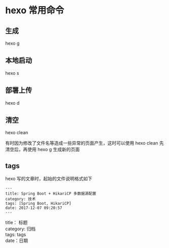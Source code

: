 # hexo 常用命令

## 生成
hexo g

## 本地启动
hexo s

## 部署上传
hexo d

## 清空
hexo clean

有时因为修改了文件名等造成一些异常的页面产生，这时可以使用 hexo clean 先清空后，再使用 hexo g 生成新的页面

## tags
hexo 写的文章时，起始的文件说明格式如下

```
---
title: Spring Boot + HikariCP 多数据源配置
category: 技术
tags: [Spring Boot, HikariCP]
date: 2017-12-07 09:20:57
---
```

title： 标题 <br/>
category: 归档<br/>
tags: tags<br/>
date：日期<br/>
